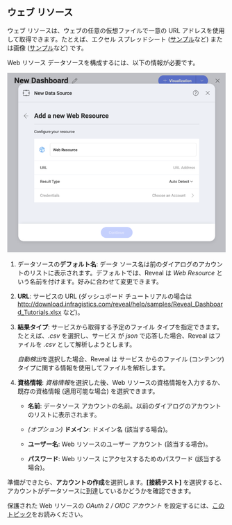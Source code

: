 ## ウェブ リソース

ウェブ リソースは、ウェブの任意の仮想ファイルで一意の URL アドレスを使用して取得できます。たとえば、エクセル スプレッドシート ([サンプル](http://download.infragistics.com/reveal/help/samples/Reveal_Dashboard_Tutorials.xlsx)など) または画像 ([サンプル](http://www.infragistics.com/media/442175/home-header-shots.png)など) です。

Web リソース データソースを構成するには、以下の情報が必要です。

![Configure Web resource connection](images/enter-web-resource-details.png)

1.  データソースの**デフォルト名**: データ ソース名は前のダイアログのアカウントのリストに表示されます。デフォルトでは、Reveal は *Web Resource* という名前を付けます。好みに合わせて変更できます。

2.  **URL**: サービスの URL (ダッシュボード チュートリアルの場合は <http://download.infragistics.com/reveal/help/samples/Reveal_Dashboard_Tutorials.xlsx> など)。

3. **結果タイプ**:  サービスから取得する予定のファイル タイプを指定できます。たとえば、*.csv* を選択し、サービス が *json* で応答した場合、Reveal はファイルを *.csv* として解析しようとします。

    *自動検出*を選択した場合、Reveal は サービス からのファイル (コンテンツ) タイプに関する情報を使用してファイルを解析します。  

4.  **資格情報**: *資格情報*を選択した後、Web リソースの資格情報を入力するか、既存の資格情報 (適用可能な場合) を選択できます。

      - **名前**: データソース アカウントの名前。以前のダイアログのアカウントのリストに表示されます。

      - *(オプション)* **ドメイン**:  ドメイン名 (該当する場合)。

      - **ユーザー名**:  Web リソースのユーザー アカウント (該当する場合)。

      - **パスワード**:  Web リソース にアクセスするためのパスワード (該当する場合)。

準備ができたら、**アカウントの作成**を選択します。**[接続テスト]** を選択すると、アカウントがデータソースに到達しているかどうかを確認できます。

保護された Web リソースの *OAuth 2 / OIDC アカウント* を設定するには、[このトピック](oauth-2-oidc-user-authentication.md)をお読みください。

